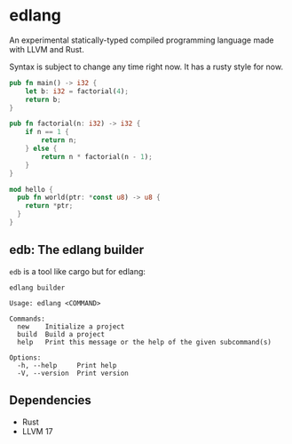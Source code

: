 # edlang

An experimental statically-typed compiled programming language made with LLVM and Rust.

Syntax is subject to change any time right now. It has a rusty style for now.

```rust
pub fn main() -> i32 {
    let b: i32 = factorial(4);
    return b;
}

pub fn factorial(n: i32) -> i32 {
    if n == 1 {
        return n;
    } else {
        return n * factorial(n - 1);
    }
}

mod hello {
  pub fn world(ptr: *const u8) -> u8 {
    return *ptr;
  }
}
```

## edb: The edlang builder

`edb` is a tool like cargo but for edlang:

```
edlang builder

Usage: edlang <COMMAND>

Commands:
  new    Initialize a project
  build  Build a project
  help   Print this message or the help of the given subcommand(s)

Options:
  -h, --help     Print help
  -V, --version  Print version
```

## Dependencies

- Rust
- LLVM 17
